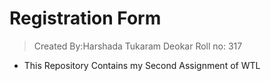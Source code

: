 # Registration Form
> Created By:Harshada Tukaram Deokar
> Roll no: 317
* This Repository Contains my Second Assignment of WTL

